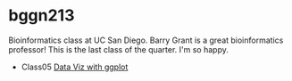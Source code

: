# bggn213
Bioinformatics class at UC San Diego.
Barry Grant is a great bioinformatics professor!
This is the last class of the quarter. I'm so happy.
- Class05 [Data Viz with ggplot](https://github.com/gwchao/bggn213/blob/main/Class05/class05.pdf)
